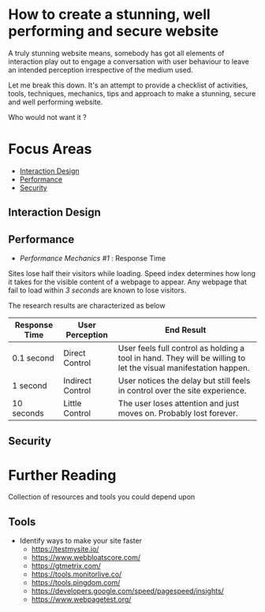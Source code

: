 # How to create a stunning, well performing and secure website

A truly stunning website means, somebody has got all  elements of interaction play out to engage a conversation with user behaviour to leave an intended perception irrespective of the medium  used. 

Let me break this down. It's an attempt to provide a checklist of activities, tools, techniques, mechanics, tips and approach to make a stunning, secure and well performing website. 

Who would not want it ?


# Focus Areas

- [Interaction Design](#interaction-design-)
- [Performance](#performance-)
- [Security](#security-)	

## Interaction Design


## Performance

- *Performance Mechanics #1* : Response Time

Sites lose half their visitors while loading. Speed index determines how long it takes for the visible content of a webpage to appear. Any webpage that fail to load within *3 seconds* are known to lose visitors.

The research results are characterized as below

| Response Time | User Perception | End Result |
| ------------- | ------------- | ----- |
| 0.1 second | Direct Control | User feels full control as holding a tool in hand. They will be willing to let the visual manifestation happen.  |
| 1 second | Indirect Control | User notices the delay but still feels in control over the site experience. |
| 10 seconds | Little Control | The user loses attention and just moves on. Probably lost forever. |


## Security


# Further Reading

Collection of resources and tools you could depend upon

## Tools


-  Identify ways to make your site faster 
	- https://testmysite.io/
	- https://www.webbloatscore.com/
	- https://gtmetrix.com/
	- https://tools.monitorlive.co/
	- https://tools.pingdom.com/
	- https://developers.google.com/speed/pagespeed/insights/
	- https://www.webpagetest.org/




